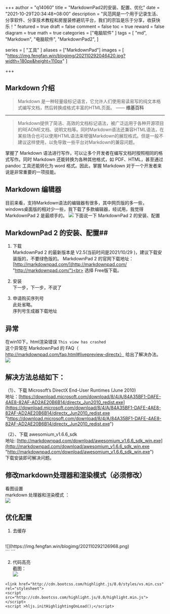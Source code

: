 
+++
author = "q14060"
title = "MarkdownPad2的安装、配置、优化"
date = "2021-10-29T20:34:48+08:00"
description = "风范网是一个用于记录生活、分享软件、分享技术教程和房屋装修避坑平台，我们的宗旨是乐于分享，收获快乐！"
featured = true
draft = false
comment = false
 toc = true
reward = false
diagram = true
math = true
categories = ["电脑软件"
]
tags = [
  "md",
  "Markdown",
  "电脑软件",
"MarkdownPad2",
]

series = [
  "工具"
]
aliases = ["MarkdownPad"]
images = [
  "https://img.fengfan.win/blogimg/202110292046420.jpg?width=180px&height=110px"
]

+++



## Markdown 介绍  ##


> Markdown 是一种轻量级标记语言，它允许人们使用易读易写的纯文本格式编写文档，然后转换成格式丰富的HTML页面。 —— **维基百科**

---

> Markdown提供了简洁、高效的文档标记语法，被广泛运用于各种开源项目的README文档、说明文档等。同时Markdown语法还兼容HTML语法，在某些场合也可以使用HTML语法来增强Markdown的展现格式。但是一般不建议这样使用，以免导致一些平台对Markdown的兼容问题。


掌握了 Markdown 语法进行写作，可以让多个开发者在编写文档时按照相同的格式写作。同时 Markdown 还能转换为各种其他格式，如 PDF、HTML，甚至通过 pandoc 工具还能转化为 word 格式。因此，掌握 Markdown 对于一个开发者来说是非常重要的一项技能。




## Markdown 编辑器 ##
目前来看，支持Markdown语法的编辑器有很多，其中网页版的多一些，windows桌面版的相对少一些，我下载了多款编辑器，经试用，我觉得 MarkdownPad 2 是最顺手的。
![](https://img.fengfan.win/blogimg/202110292043750.png)
下面说一下 MarkdownPad 2 的安装、配置



##   MarkdownPad 2 的安装、配置##

1. 下载<br>
MarkdownPad 2 的最新版本是 V2.5(当前时间是2021/10/29 )，建议下载安装版的，不要绿色版的。
MarkdownPad 2 的官网下载地址： [http://markdownpad.com/](http://markdownpad.com/ "http://markdownpad.com/")<br>
选择 Free版下载。

2. 安装 
<br>下一步，下一步，不说了<br>
3. 申请购买序列号<br>
此处省略。<br>
序列号生成器下载地址


## 异常 ##
在win10下，html渲染错误 `This view has crashed`<br>
这个异常在 MarkdownPad 的 FAQ（ http://markdownpad.com/faq.html#livepreview-directx） 给出了解决办法。<br>
![](https://img.fengfan.win/blogimg/202110292115852.png)

## 解决方法总结如下： ##

（1）、下载 Microsoft’s DirectX End-User Runtimes (June 2010)<br>
地址：[https://download.microsoft.com/download/8/4/A/84A35BF1-DAFE-4AE8-82AF-AD2AE20B6B14/directx_Jun2010_redist.exe](https://download.microsoft.com/download/8/4/A/84A35BF1-DAFE-4AE8-82AF-AD2AE20B6B14/directx_Jun2010_redist.exe "https://download.microsoft.com/download/8/4/A/84A35BF1-DAFE-4AE8-82AF-AD2AE20B6B14/directx_Jun2010_redist.exe")

（2）、下载 awesomium_v1.6.6_sdk<br>
地址: [http://markdownpad.com/download/awesomium_v1.6.6_sdk_win.exe](http://markdownpad.com/download/awesomium_v1.6.6_sdk_win.exe "http://markdownpad.com/download/awesomium_v1.6.6_sdk_win.exe")
<br>下载安装即可解决问题。

## 修改markdown处理器和渲染模式（必须修改） ##
看图设置<br>
markdown 处理器和渲染模式 ：<br>
![](https://img.fengfan.win/blogimg/202110292122146.png)<br>


## 优化配置 ##
1. 去缓存
 <br>
![](https://img.fengfan.win/blogimg/202110292126968.png)<br>
```<meta http-equiv="Expires" content="0">
<meta http-equiv="Pragma" content="no-cache">
<meta http-equiv="Cache-control" content="no-cache">
<meta http-equiv="Cache" content="no-cache">
```

2. 代码高亮
<br>截图：<br>
![](https://img.fengfan.win/blogimg/202110292132621.png)

```
<link href="http://cdn.bootcss.com/highlight.js/8.0/styles/vs.min.css" rel="stylesheet">
<script src="http://cdn.bootcss.com/highlight.js/8.0/highlight.min.js"></script>  
<script >hljs.initHighlightingOnLoad();</script> 
```
